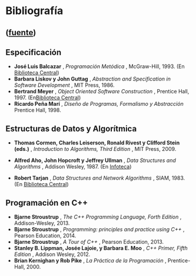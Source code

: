 # Bibliografía
([fuente](https://campus.exactas.uba.ar/course/view.php?id=990&section=1))
---
## Especificación

  - **José Luis Balcazar** , _Programación Metódica_ , McGraw-Hill, 1993. (En [Biblioteca Central](http://www.opac.bl.fcen.uba.ar/index.html))
  - **Barbara Liskov y John Guttag** , _Abstraction and Specification in Software Development_ , MIT Press, 1986.
  - **Bertrand Meyer** , _Object Oriented Software Construction_ , Prentice Hall, 1997. (En[Biblioteca Central](http://www.opac.bl.fcen.uba.ar/index.html))
  - **Ricardo Peña Marí** , _Diseño de Programas, Formalismo y Abstracción_ Prentice Hall, 1998.

## Estructuras de Datos y Algorítmica

  - **Thomas Cormen, Charles Leiserson, Ronald Rivest y Clifford Stein (eds.)** , _Introduction to Algorithms, Third Edition_ , MIT Press, 2009.

  - **Alfred Aho, John Hopcroft y Jeffrey Ullman** , _Data Structures and Algorithms_ , Addison Wesley, 1987. (En [Infoteca](https://www.dc.uba.ar/infraest/infoteca/))
  - **Robert Tarjan** , _Data Structures and Network Algorithms_ , SIAM, 1983. (En [Biblioteca Central](http://www.opac.bl.fcen.uba.ar/index.html))

## Programación en C++

  - **Bjarne Stroustrup** , _The C++ Programming Language, Forth Edition_ , Addison-Wesley, 2013.
  - **Bjarne Stroustrup** , _Programming: principles and practice using C++_ , Pearson Education, 2014.
  - **Bjarne Stroustrup** , _A Tour of C++_ , Pearson Education, 2013.
  - **Stanley B. Lippman, Josée Lajoie, y Barbara E. Moo** , _C++ Primer, Fifth Edition_ , Addison Wesley, 2012.
  - **Brian Kernighan y Rob Pike** , _La Práctica de la Programación_ , Prentice-Hall, 2000.

